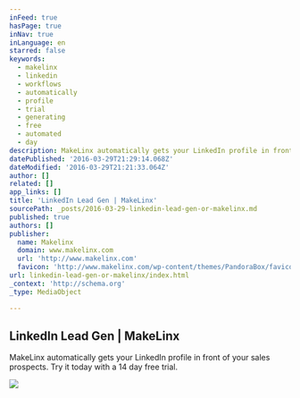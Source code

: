 ```yaml
---
inFeed: true
hasPage: true
inNav: true
inLanguage: en
starred: false
keywords:
  - makelinx
  - linkedin
  - workflows
  - automatically
  - profile
  - trial
  - generating
  - free
  - automated
  - day
description: MakeLinx automatically gets your LinkedIn profile in front of your sales prospects. Try it today with a 14 day free trial.
datePublished: '2016-03-29T21:29:14.068Z'
dateModified: '2016-03-29T21:21:33.064Z'
author: []
related: []
app_links: []
title: 'LinkedIn Lead Gen | MakeLinx'
sourcePath: _posts/2016-03-29-linkedin-lead-gen-or-makelinx.md
published: true
authors: []
publisher:
  name: Makelinx
  domain: www.makelinx.com
  url: 'http://www.makelinx.com'
  favicon: 'http://www.makelinx.com/wp-content/themes/PandoraBox/favicon.ico'
url: linkedin-lead-gen-or-makelinx/index.html
_context: 'http://schema.org'
_type: MediaObject

---
```

<article style=""><h1>LinkedIn Lead Gen | MakeLinx</h1><p>MakeLinx automatically gets your LinkedIn profile in front of your sales prospects. Try it today with a 14 day free trial.</p><img src="http://www.makelinx.com/wp-content/uploads/2015/11/makelinx-app4.png" /></article>